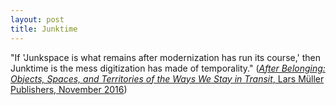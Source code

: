 ```yaml
---
layout: post
title: Junktime
---
```


"If 'Junkspace is what remains after modernization has run its course,' then Junktime is the mess digitization has made of temporality." \([_After Belonging: Objects, Spaces, and Territories of the Ways We Stay in Transit_, Lars Müller Publishers, November 2016](https://www.amazon.com/After-Belonging-Objects-Territories-Transit/dp/3037785209)\)
